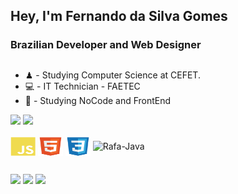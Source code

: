 ## Hey, I'm Fernando da Silva Gomes
### Brazilian Developer and Web Designer
##
  
- ♟ - Studying Computer Science at CEFET.
- 💻 - IT Technician - FAETEC
- 🔭 - Studying NoCode and FrontEnd

<div>  
  <a href = "https://github.com/Fernand-Gomes"></a>
  <img height = "180em" src = "https://github-readme-stats.vercel.app/api?username=Fernand-Gomes&show_icons=true&theme=synthwave">
  <img height = "180em" src = "https://github-readme-stats.vercel.app/api/top-langs/?username=Fernand-Gomes&layout=compact&theme=synthwave">
</div>


<div style="display: inline_block"><br>
  <img align="center" alt="Rafa-Js" height="30" width="40" src="https://raw.githubusercontent.com/devicons/devicon/master/icons/javascript/javascript-plain.svg">
  <img align="center" alt="Rafa-HTML" height="30" width="40" src="https://raw.githubusercontent.com/devicons/devicon/master/icons/html5/html5-original.svg">
  <img align="center" alt="Rafa-CSS" height="30" width="40" src="https://raw.githubusercontent.com/devicons/devicon/master/icons/css3/css3-original.svg"> 
  <img align="center" alt="Rafa-Java" height="30" width="40" <img src="https://cdn.jsdelivr.net/gh/devicons/devicon@latest/icons/java/java-plain.svg" />

</div>
  
  ##
 
<div> 

  <a href="" target="_blank"><img src="https://img.shields.io/badge/-Instagram-%23E4405F?style=for-the-badge&logo=instagram&logoColor=white" target="_blank"></a>
  <a href = "mailto:fernando.gomes091204@gmail.com"><img src="https://img.shields.io/badge/-Gmail-%23333?style=for-the-badge&logo=gmail&logoColor=white" target="_blank"></a>
  <a href="https://www.linkedin.com/in/fernando-gomes-49342a2ab/" target="_blank"><img src="https://img.shields.io/badge/-LinkedIn-%230077B5?style=for-the-badge&logo=linkedin&logoColor=white" target="_blank"></a> 
  
</div>

